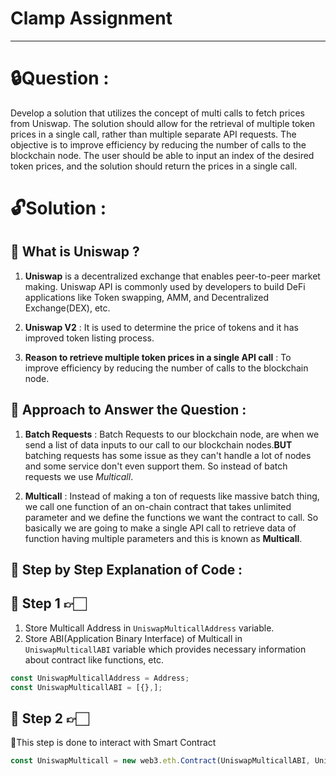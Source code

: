 # Clamp Assignment

---

# 🔒Question :

Develop a solution that utilizes the concept of multi calls to fetch prices from Uniswap. The solution should allow for the retrieval of multiple token prices in a single call, rather than multiple separate API requests. The objective is to improve efficiency by reducing the number of calls to the blockchain node. The user should be able to input an index of the desired token prices, and the solution should return the prices in a single call.

# 🔓Solution :

## 🔑 What is Uniswap ?

1. **Uniswap** is a decentralized exchange that enables peer-to-peer market making. Uniswap API is commonly used by developers to build DeFi applications like Token swapping, AMM, and Decentralized Exchange(DEX), etc.

2. **Uniswap V2** : It is used to determine the price of tokens and it has improved token listing process.

3. **Reason to retrieve multiple token prices in a single API call** : To improve efficiency by reducing the number of calls to the blockchain node.

## 🔑 Approach to Answer the Question :

1. **Batch Requests** : Batch Requests to our blockchain node, are when we send a list of data inputs to our call to our blockchain nodes.**BUT** batching requests has some issue as they can't handle a lot of nodes and some service don't even support them. So instead of batch requests we use _Multicall_.

2. **Multicall** : Instead of making a ton of requests like massive batch thing, we call one function of an on-chain contract that takes unlimited parameter and we define the functions we want the contract to call. So basically we are going to make a single API call to retrieve data of function having multiple parameters and this is known as **Multicall**.

## 🔑 Step by Step Explanation of Code :

## 🔦 Step 1 👉🏻

1. Store Multicall Address in `UniswapMulticallAddress` variable.
2. Store ABI(Application Binary Interface) of Multicall in `UniswapMulticallABI` variable which provides necessary information about contract like functions, etc.

```web3.js
const UniswapMulticallAddress = Address;
const UniswapMulticallABI = [{},];
```

## 🔦 Step 2 👉🏻

📍This step is done to interact with Smart Contract

```web3.js
const UniswapMulticall = new web3.eth.Contract(UniswapMulticallABI, UniswapMulticallAddress);
```
